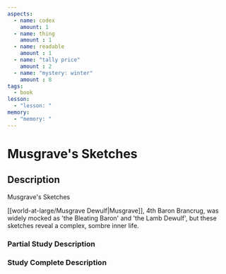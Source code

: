 ```yaml
---
aspects: 
  - name: codex
    amount: 1
  - name: thing
    amount : 1
  - name: readable
    amount : 1
  - name: "tally price"
    amount : 2
  - name: "mystery: winter"
    amount : 8
tags:
  - book
lesson:
  - "lesson: "
memory:
  - "memory: "
---
```


# Musgrave's Sketches

## Description
Musgrave's Sketches

[[world-at-large/Musgrave Dewulf|Musgrave]], 4th Baron Brancrug, was widely mocked as 'the Bleating Baron' and 'the Lamb Dewulf', but these sketches reveal a complex, sombre inner life.
### Partial Study Description

### Study Complete Description

